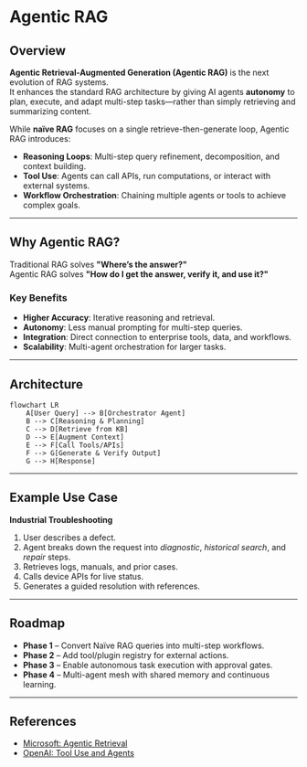 # Agentic RAG

## Overview
**Agentic Retrieval-Augmented Generation (Agentic RAG)** is the next evolution of RAG systems.  
It enhances the standard RAG architecture by giving AI agents **autonomy** to plan, execute, and adapt multi-step tasks—rather than simply retrieving and summarizing content.

While **naïve RAG** focuses on a single retrieve-then-generate loop, Agentic RAG introduces:
- **Reasoning Loops**: Multi-step query refinement, decomposition, and context building.
- **Tool Use**: Agents can call APIs, run computations, or interact with external systems.
- **Workflow Orchestration**: Chaining multiple agents or tools to achieve complex goals.

---

## Why Agentic RAG?
Traditional RAG solves **"Where’s the answer?"**  
Agentic RAG solves **"How do I get the answer, verify it, and use it?"**

### Key Benefits
- **Higher Accuracy**: Iterative reasoning and retrieval.
- **Autonomy**: Less manual prompting for multi-step queries.
- **Integration**: Direct connection to enterprise tools, data, and workflows.
- **Scalability**: Multi-agent orchestration for larger tasks.

---

## Architecture
```mermaid
flowchart LR
    A[User Query] --> B[Orchestrator Agent]
    B --> C[Reasoning & Planning]
    C --> D[Retrieve from KB]
    D --> E[Augment Context]
    E --> F[Call Tools/APIs]
    F --> G[Generate & Verify Output]
    G --> H[Response]
```

---

## Example Use Case
**Industrial Troubleshooting**
1. User describes a defect.
2. Agent breaks down the request into *diagnostic*, *historical search*, and *repair* steps.
3. Retrieves logs, manuals, and prior cases.
4. Calls device APIs for live status.
5. Generates a guided resolution with references.

---

## Roadmap
- **Phase 1** – Convert Naïve RAG queries into multi-step workflows.
- **Phase 2** – Add tool/plugin registry for external actions.
- **Phase 3** – Enable autonomous task execution with approval gates.
- **Phase 4** – Multi-agent mesh with shared memory and continuous learning.

---

## References
- [Microsoft: Agentic Retrieval](https://learn.microsoft.com/en-us/azure/search/search-agentic-retrieval-concept)
- [OpenAI: Tool Use and Agents](https://platform.openai.com/docs/assistants/tools)

